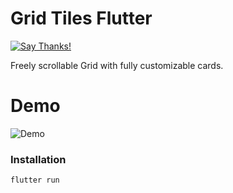 # Grid Tiles Flutter

[![Say Thanks!](https://img.shields.io/badge/Say%20Thanks-!-1EAEDB.svg)](https://saythanks.io/to/rajajain08)

Freely scrollable Grid with fully customizable cards.

# Demo

![Demo](https://github.com/rajajain08/readme_data/blob/master/grid_tiles_flutter/grid_tiles.gif)

### Installation

```sh
flutter run
```
